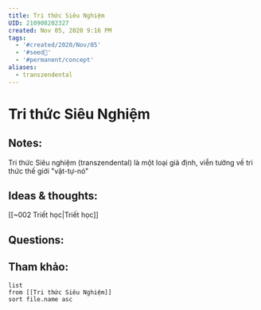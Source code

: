 ```yaml
---
title: Tri thức Siêu Nghiệm
UID: 210908202327
created: Nov 05, 2020 9:16 PM
tags:
  - '#created/2020/Nov/05'
  - '#seed🥜'
  - '#permanent/concept'
aliases:
  - transzendental
---
```

# Tri thức Siêu Nghiệm

## Notes:
Tri thức Siêu nghiệm (transzendental) là một loại giả định, viễn tưởng về tri thức thế giới "vật-tự-nó"

## Ideas & thoughts:
[[~002 Triết học|Triết học]]

## Questions:


## Tham khảo:
```dataview
list
from [[Tri thức Siêu Nghiệm]]
sort file.name asc
```
